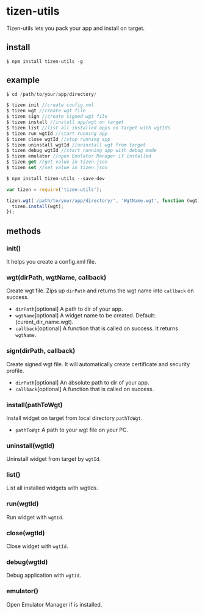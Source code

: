 # tizen-utils

Tizen-utils lets you pack your app and install on target.

## install

```
$ npm install tizen-utils -g
```

## example

```javascript
$ cd /path/to/your/app/directory/

$ tizen init //create config.xml
$ tizen wgt //create wgt file
$ tizen sign //create signed wgt file
$ tizen install //install app/wgt on target
$ tizen list //list all installed apps on target with wgtIds
$ tizen run wgtId //start running app
$ tizen close wgtId //stop running app
$ tizen uninstall wgtId //uninstall wgt from target
$ tizen debug wgtId //start running app with debug mode
$ tizen emulator //open Emulator Manager if installed
$ tizen get //get value in tizen.json
$ tizen set //set value in tizen.json
```

```javascript
$ npm install tizen-utils --save-dev

var tizen = require('tizen-utils');

tizen.wgt('/path/to/your/app/directory/', 'WgtName.wgt', function (wgt) {
  tizen.install(wgt);
});

```

## methods

### init()

It helps you create a config.xml file.


### wgt(dirPath, wgtName, callback)

Create wgt file. Zips up `dirPath` and returns
the wgt name into `callback` on success.

* `dirPath`[optional] A path to dir of your app.
* `wgtName`[optional] A widget name to be created. Default: (curent_dir_name.wgt).
* `callback`[optional] A function that is called on success. It returns `wgtName`.

### sign(dirPath, callback)

Create signed wgt file. It will automatically create certificate and security profile.

* `dirPath`[optional] An absolute path to dir of your app.
* `callback`[optional] A function that is called on success.


### install(pathToWgt)

Install widget on target from local directory `pathToWgt`.

* `pathToWgt` A path to your wgt file on your PC.


### uninstall(wgtId)

Uninstall widget from target by `wgtId`.


### list()

List all installed widgets with wgtIds.


### run(wgtId)

Run widget with `wgtId`.


### close(wgtId)

Close widget with `wgtId`.


### debug(wgtId)

Debug application with `wgtId`.


### emulator()

Open Emulator Manager if is installed.
